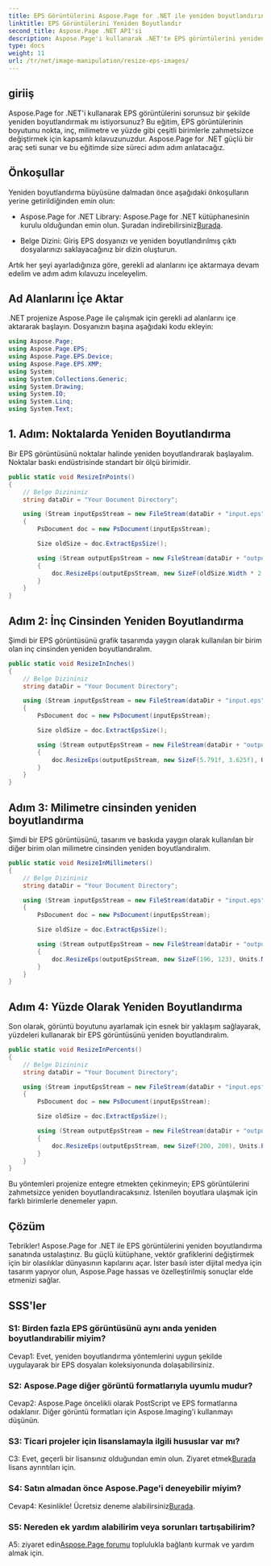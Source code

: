 ```yaml
---
title: EPS Görüntülerini Aspose.Page for .NET ile yeniden boyutlandırın
linktitle: EPS Görüntülerini Yeniden Boyutlandır
second_title: Aspose.Page .NET API'si
description: Aspose.Page'i kullanarak .NET'te EPS görüntülerini yeniden boyutlandırmanın kusursuz sürecini keşfedin. Zahmetsizce nokta, inç, milimetre ve yüzde hassasiyetine ulaşın.
type: docs
weight: 11
url: /tr/net/image-manipulation/resize-eps-images/
---
```

## giriiş

Aspose.Page for .NET'i kullanarak EPS görüntülerini sorunsuz bir şekilde yeniden boyutlandırmak mı istiyorsunuz? Bu eğitim, EPS görüntülerinin boyutunu nokta, inç, milimetre ve yüzde gibi çeşitli birimlerle zahmetsizce değiştirmek için kapsamlı kılavuzunuzdur. Aspose.Page for .NET güçlü bir araç seti sunar ve bu eğitimde size süreci adım adım anlatacağız.

## Önkoşullar

Yeniden boyutlandırma büyüsüne dalmadan önce aşağıdaki önkoşulların yerine getirildiğinden emin olun:

-  Aspose.Page for .NET Library: Aspose.Page for .NET kütüphanesinin kurulu olduğundan emin olun. Şuradan indirebilirsiniz[Burada](https://releases.aspose.com/page/net/).

- Belge Dizini: Giriş EPS dosyanızı ve yeniden boyutlandırılmış çıktı dosyalarınızı saklayacağınız bir dizin oluşturun.

Artık her şeyi ayarladığınıza göre, gerekli ad alanlarını içe aktarmaya devam edelim ve adım adım kılavuzu inceleyelim.

## Ad Alanlarını İçe Aktar

.NET projenize Aspose.Page ile çalışmak için gerekli ad alanlarını içe aktararak başlayın. Dosyanızın başına aşağıdaki kodu ekleyin:

```csharp
using Aspose.Page;
using Aspose.Page.EPS;
using Aspose.Page.EPS.Device;
using Aspose.Page.EPS.XMP;
using System;
using System.Collections.Generic;
using System.Drawing;
using System.IO;
using System.Linq;
using System.Text;
```

## 1. Adım: Noktalarda Yeniden Boyutlandırma

Bir EPS görüntüsünü noktalar halinde yeniden boyutlandırarak başlayalım. Noktalar baskı endüstrisinde standart bir ölçü birimidir.

```csharp
public static void ResizeInPoints()
{
    // Belge Dizininiz
    string dataDir = "Your Document Directory";

    using (Stream inputEpsStream = new FileStream(dataDir + "input.eps", FileMode.Open, FileAccess.Read))
    {
        PsDocument doc = new PsDocument(inputEpsStream);

        Size oldSize = doc.ExtractEpsSize();

        using (Stream outputEpsStream = new FileStream(dataDir + "output_resize_points.eps", FileMode.Create, FileAccess.Write))
        {
            doc.ResizeEps(outputEpsStream, new SizeF(oldSize.Width * 2, oldSize.Height * 2), Units.Points);
        }
    }
}
```

## Adım 2: İnç Cinsinden Yeniden Boyutlandırma

Şimdi bir EPS görüntüsünü grafik tasarımda yaygın olarak kullanılan bir birim olan inç cinsinden yeniden boyutlandıralım.

```csharp
public static void ResizeInInches()
{
    // Belge Dizininiz
    string dataDir = "Your Document Directory";

    using (Stream inputEpsStream = new FileStream(dataDir + "input.eps", FileMode.Open, FileAccess.Read))
    {
        PsDocument doc = new PsDocument(inputEpsStream);

        Size oldSize = doc.ExtractEpsSize();

        using (Stream outputEpsStream = new FileStream(dataDir + "output_resize_inches.eps", FileMode.Create, FileAccess.Write))
        {
            doc.ResizeEps(outputEpsStream, new SizeF(5.791f, 3.625f), Units.Inches);
        }
    }
}
```

## Adım 3: Milimetre cinsinden yeniden boyutlandırma

Şimdi bir EPS görüntüsünü, tasarım ve baskıda yaygın olarak kullanılan bir diğer birim olan milimetre cinsinden yeniden boyutlandıralım.

```csharp
public static void ResizeInMillimeters()
{
    // Belge Dizininiz
    string dataDir = "Your Document Directory";

    using (Stream inputEpsStream = new FileStream(dataDir + "input.eps", FileMode.Open, FileAccess.Read))
    {
        PsDocument doc = new PsDocument(inputEpsStream);

        Size oldSize = doc.ExtractEpsSize();

        using (Stream outputEpsStream = new FileStream(dataDir + "output_resize_mms.eps", FileMode.Create, FileAccess.Write))
        {
            doc.ResizeEps(outputEpsStream, new SizeF(196, 123), Units.Millimeters);
        }
    }
}
```

## Adım 4: Yüzde Olarak Yeniden Boyutlandırma

Son olarak, görüntü boyutunu ayarlamak için esnek bir yaklaşım sağlayarak, yüzdeleri kullanarak bir EPS görüntüsünü yeniden boyutlandıralım.

```csharp
public static void ResizeInPercents()
{
    // Belge Dizininiz
    string dataDir = "Your Document Directory";

    using (Stream inputEpsStream = new FileStream(dataDir + "input.eps", FileMode.Open, FileAccess.Read))
    {
        PsDocument doc = new PsDocument(inputEpsStream);

        Size oldSize = doc.ExtractEpsSize();

        using (Stream outputEpsStream = new FileStream(dataDir + "output_resize_percents.eps", FileMode.Create, FileAccess.Write))
        {
            doc.ResizeEps(outputEpsStream, new SizeF(200, 200), Units.Percents);
        }
    }
}
```

Bu yöntemleri projenize entegre etmekten çekinmeyin; EPS görüntülerini zahmetsizce yeniden boyutlandıracaksınız. İstenilen boyutlara ulaşmak için farklı birimlerle denemeler yapın.

## Çözüm

Tebrikler! Aspose.Page for .NET ile EPS görüntülerini yeniden boyutlandırma sanatında ustalaştınız. Bu güçlü kütüphane, vektör grafiklerini değiştirmek için bir olasılıklar dünyasının kapılarını açar. İster basılı ister dijital medya için tasarım yapıyor olun, Aspose.Page hassas ve özelleştirilmiş sonuçlar elde etmenizi sağlar.

## SSS'ler

### S1: Birden fazla EPS görüntüsünü aynı anda yeniden boyutlandırabilir miyim?

Cevap1: Evet, yeniden boyutlandırma yöntemlerini uygun şekilde uygulayarak bir EPS dosyaları koleksiyonunda dolaşabilirsiniz.

### S2: Aspose.Page diğer görüntü formatlarıyla uyumlu mudur?

Cevap2: Aspose.Page öncelikli olarak PostScript ve EPS formatlarına odaklanır. Diğer görüntü formatları için Aspose.Imaging'i kullanmayı düşünün.

### S3: Ticari projeler için lisanslamayla ilgili hususlar var mı?

 C3: Evet, geçerli bir lisansınız olduğundan emin olun. Ziyaret etmek[Burada](https://purchase.aspose.com/buy) lisans ayrıntıları için.

### S4: Satın almadan önce Aspose.Page'i deneyebilir miyim?

 Cevap4: Kesinlikle! Ücretsiz deneme alabilirsiniz[Burada](https://releases.aspose.com/).

### S5: Nereden ek yardım alabilirim veya sorunları tartışabilirim?

 A5: ziyaret edin[Aspose.Page forumu](https://forum.aspose.com/c/page/39) toplulukla bağlantı kurmak ve yardım almak için.
